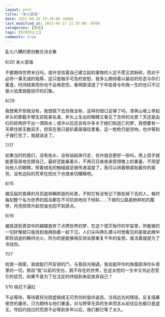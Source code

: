 ```yaml
---
layout: post
title: "末火源海"
date: 2022-06-20 15:20:00 +0800
last_modified_at: 2023-05-27 21:35:00 -0700
categories: [随笔]
tags: [珍贵的尘土]
comments: true
---
```

乱七八糟的原创散文诗合集

6/20 末火源海

不要期待世界末日吗，或许坚信着自己建立起的事物的人定不愿见其粉碎，而对于必将一事无成的我等，这只是触手可及的安慰，我多么期待着以最初的形态与你们重逢，时间结束而你也不会再悲伤，看啊那浸透了千年枯骨与你我一生的也只不过是火焰里就能烧尽的幻象。

6/29

我想离开但我没有，我想跳下去但我没有，这样的借口足够了吗。漆黑山坡上举起斧头的那截手臂生前姓甚名谁，斧头上生出的眼睛又看见了怎样的光景？天还是血红的却再挤不出一滴铁水；或许以后还会有许多关于她们和逃亡的梦，我想要有一天牵住那无数双手，但现在我只是扒着玻璃往里看，这一枪枪仍是空响，也许等到子弹打完了，我就该走了。

7/17

如果当时的我们，没有抬头，没有站起来行走，也许就会更好一些吗，用上双手就能更容易地支撑自己，最好还能垂着头，不再日日夜夜承受颈椎上的重量，不用望向他人的眼睛，带着绒毛的触碰就足够传递温度了，我可以闭着眼紧贴着你的肩背，没有边际的荒草在阳光下也很亲切耀眼吧。

8/15

被压扁的昏黄的月亮是转瞬即逝的风景，不知它有没有记下那些掉下去的人，每时每刻整个名为世界的孤岛都在不可抗拒地向下倾斜……下坡的公路是粉碎机的履带，月亮照常升起但谁也回不到原点。

9/16

被放逐到真空中的蝴蝶放弃了点燃世界的梦，在这个熄灭殆尽的宇宙里，所能做的一切好像就只是找到谁拥抱着一起下沉，人们尖叫挣扎搏斗时想看见的是彼此眼中即将消逝的瞬间光火，所为的是能够相互倾诉那重复千年的妄想，我活着就是为了寻找你。

11/7

给我一扇窗，我就能打开反锁的门，与我目光相遇，我会敲开你的角膜舔净你头骨里的一切，那自“我”以前的空白，我不存在的世界，在这太短的一生中又何必忍受它的惩罚，如果不是为了在注定的终结到来前放弃自己？

1/10 桃花千遍红

不必等待，等待着将光阴虚掷成无可奈何的蛰伏姿态，注视远古的残垣，反复描摹彼世的屠杀，只为期待与他们重逢，对与野草无异的生命而言从前往后也都只是虚无，夺回灼烧过的荒原不必等到多年以后，我们都已等了太久。
